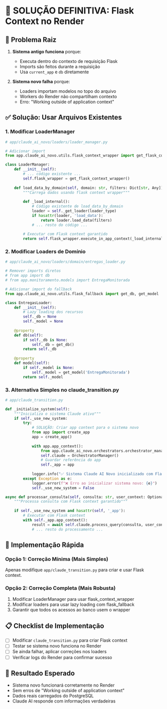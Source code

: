 # 🔧 SOLUÇÃO DEFINITIVA: Flask Context no Render

## 🎯 Problema Raiz

1. **Sistema antigo funciona** porque:
   - Executa dentro do contexto de requisição Flask
   - Imports são feitos durante a requisição
   - Usa `current_app` e `db` diretamente

2. **Sistema novo falha** porque:
   - Loaders importam modelos no topo do arquivo
   - Workers do Render não compartilham contexto
   - Erro: "Working outside of application context"

## ✅ Solução: Usar Arquivos Existentes

### 1. Modificar LoaderManager

```python
# app/claude_ai_novo/loaders/loader_manager.py

# Adicionar import
from app.claude_ai_novo.utils.flask_context_wrapper import get_flask_context_wrapper

class LoaderManager:
    def __init__(self):
        # ... código existente ...
        self.flask_wrapper = get_flask_context_wrapper()
    
    def load_data_by_domain(self, domain: str, filters: Dict[str, Any]) -> Dict[str, Any]:
        """Carrega dados usando flask context wrapper"""
        
        def _load_internal():
            # Código existente de load_data_by_domain
            loader = self._get_loader(loader_type)
            if hasattr(loader, 'load_data'):
                return loader.load_data(filters)
            # ... resto do código ...
        
        # Executar com Flask context garantido
        return self.flask_wrapper.execute_in_app_context(_load_internal)
```

### 2. Modificar Loaders de Domínio

```python
# app/claude_ai_novo/loaders/domain/entregas_loader.py

# Remover imports diretos
# from app import db
# from app.monitoramento.models import EntregaMonitorada

# Adicionar import do fallback
from app.claude_ai_novo.utils.flask_fallback import get_db, get_model

class EntregasLoader:
    def __init__(self):
        # Lazy loading dos recursos
        self._db = None
        self._model = None
        
    @property
    def db(self):
        if self._db is None:
            self._db = get_db()
        return self._db
    
    @property
    def model(self):
        if self._model is None:
            self._model = get_model('EntregaMonitorada')
        return self._model
```

### 3. Alternativa Simples no claude_transition.py

```python
# app/claude_transition.py

def _initialize_system(self):
    """Inicializa o sistema Claude ativo"""
    if self._use_new_system:
        try:
            # SOLUÇÃO: Criar app context para o sistema novo
            from app import create_app
            app = create_app()
            
            with app.app_context():
                from app.claude_ai_novo.orchestrators.orchestrator_manager import OrchestratorManager
                self.claude = OrchestratorManager()
                # Guardar referência do app
                self._app = app
                
            logger.info("✅ Sistema Claude AI Novo inicializado com Flask context")
        except Exception as e:
            logger.error(f"❌ Erro ao inicializar sistema novo: {e}")
            self._use_new_system = False

async def processar_consulta(self, consulta: str, user_context: Optional[Dict] = None) -> str:
    """Processa consulta com Flask context garantido"""
    
    if self._use_new_system and hasattr(self, '_app'):
        # Executar com Flask context
        with self._app.app_context():
            result = await self.claude.process_query(consulta, user_context)
            # ... resto do processamento ...
```

## 🚀 Implementação Rápida

### Opção 1: Correção Mínima (Mais Simples)

Apenas modifique `app/claude_transition.py` para criar e usar Flask context.

### Opção 2: Correção Completa (Mais Robusta)

1. Modificar LoaderManager para usar flask_context_wrapper
2. Modificar loaders para usar lazy loading com flask_fallback
3. Garantir que todos os acessos ao banco usem o wrapper

## 📋 Checklist de Implementação

- [ ] Modificar `claude_transition.py` para criar Flask context
- [ ] Testar se sistema novo funciona no Render
- [ ] Se ainda falhar, aplicar correções nos loaders
- [ ] Verificar logs do Render para confirmar sucesso

## 🎯 Resultado Esperado

- Sistema novo funcionará corretamente no Render
- Sem erros de "Working outside of application context"  
- Dados reais carregados do PostgreSQL
- Claude AI responde com informações verdadeiras 